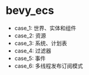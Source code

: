 # bevy_ecs

- case_1: 世界、实体和组件
- case_2: 资源
- case_3: 系统、计划表
- case_4: 过滤器
- case_5: 事件
- case_6: 多线程发布订阅模式

